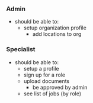 ### Admin
  - should be able to:
    - setup organization profile
      - add locations to org

### Specialist
  - should be able to:
    - setup a profile
    - sign up for a role
    - upload documents
      - be approved by admin
    - see list of jobs (by role)


